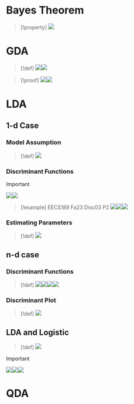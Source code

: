 # Bayes Theorem
> [!property]
> ![](2_Gaussian_Discriminative_Analysis.assets/image-20240320111332485.png)


# GDA
> [!def]
> ![](2_Gaussian_Discriminative_Analysis.assets/image-20240418145414003.png)![](2_Gaussian_Discriminative_Analysis.assets/image-20240418145426263.png)

> [!proof]
> ![](2_Gaussian_Discriminative_Analysis.assets/image-20240418145559317.png)![](2_Gaussian_Discriminative_Analysis.assets/image-20240418145606140.png)




# LDA
## 1-d Case
### Model Assumption
> [!def]
> ![](2_Gaussian_Discriminative_Analysis.assets/image-20240320111300791.png)





### Discriminant Functions
> [!important]
> ![](2_Gaussian_Discriminative_Analysis.assets/image-20240320111410065.png)![](2_Gaussian_Discriminative_Analysis.assets/image-20240320111451325.png)

> [!example] EECS189 Fa23 Disc03 P2
> ![](2_Gaussian_Discriminative_Analysis.assets/image-20240318150950234.png)![](2_Gaussian_Discriminative_Analysis.assets/image-20240318150957901.png)![](2_Gaussian_Discriminative_Analysis.assets/image-20240318151004905.png)


### Estimating Parameters
> [!def]
> ![](2_Gaussian_Discriminative_Analysis.assets/image-20240320111625686.png)




## n-d case
### Discriminant Functions
> [!def]
> ![](2_Gaussian_Discriminative_Analysis.assets/image-20240320111641041.png)![](2_Gaussian_Discriminative_Analysis.assets/image-20240320111723371.png)![](2_Gaussian_Discriminative_Analysis.assets/image-20240320111734749.png)![](2_Gaussian_Discriminative_Analysis.assets/image-20240320111814885.png)



### Discriminant Plot
> [!def]
> ![](2_Gaussian_Discriminative_Analysis.assets/image-20240320111949414.png)



## LDA and Logistic
> [!def]
> ![](2_Gaussian_Discriminative_Analysis.assets/image-20240320112228933.png)

> [!important]
> ![](2_Gaussian_Discriminative_Analysis.assets/image-20240227084929174.png)![](2_Gaussian_Discriminative_Analysis.assets/image-20240227084939422.png)![](2_Gaussian_Discriminative_Analysis.assets/image-20240227084945869.png)






# QDA












